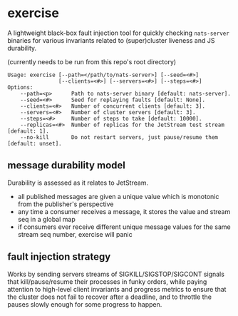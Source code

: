 # exercise

A lightweight black-box fault injection tool for quickly
checking `nats-server` binaries for various invariants
related to (super)cluster liveness and JS durability.

(currently needs to be run from this repo's root directory)

```
Usage: exercise [--path=</path/to/nats-server>] [--seed=<#>]
                [--clients=<#>] [--servers=<#>] [--steps=<#>]
Options:
    --path=<p>      Path to nats-server binary [default: nats-server].
    --seed=<#>      Seed for replaying faults [default: None].
    --clients=<#>   Number of concurrent clients [default: 3].
    --servers=<#>   Number of cluster servers [default: 3].
    --steps=<#>     Number of steps to take [default: 10000].
    --replicas=<#>  Number of replicas for the JetStream test stream [default: 1].
    --no-kill       Do not restart servers, just pause/resume them [default: unset].
```

## message durability model

Durability is assessed as it relates to JetStream.

* all published messages are given a unique value which is
  monotonic from the publisher's perspective
* any time a consumer receives a message, it stores the
  value and stream seq in a global map
* if consumers ever receive different unique message values
  for the same stream seq number, exercise will panic

## fault injection strategy

Works by sending servers streams of SIGKILL/SIGSTOP/SIGCONT signals
that kill/pause/resume their processes in funky orders, while
paying attention to high-level client invariants and progress metrics
to ensure that the cluster does not fail to recover after a deadline,
and to throttle the pauses slowly enough for some progress to happen.
